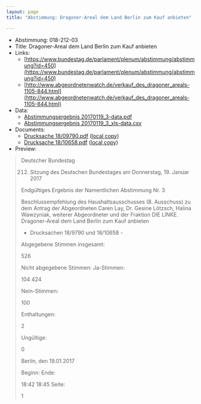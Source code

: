 ```yaml
---
layout: page
title: "Abstimmung: Dragoner-Areal dem Land Berlin zum Kauf anbieten"

---
```


* Abstimmung: 018-212-03
* Title: Dragoner-Areal dem Land Berlin zum Kauf anbieten
* Links: 
    * [https://www.bundestag.de/parlament/plenum/abstimmung/abstimmung?id=450](https://www.bundestag.de/parlament/plenum/abstimmung/abstimmung?id=450)
    * [http://www.abgeordnetenwatch.de/verkauf_des_dragoner_areals-1105-844.html](http://www.abgeordnetenwatch.de/verkauf_des_dragoner_areals-1105-844.html)
* Data: 
    * [Abstimmungsergebnis 20170119_3-data.pdf](/res/abstimmungsliste/20170119_3-data.pdf)
    * [Abstimmungsergebnis 20170119_3_xls-data.csv](/res/abstimmungsliste/analyses/20170119_3_xls-data.csv)
* Documents: 
    * [Drucksache 18/09790.pdf](http://dip21.bundestag.de/dip21/btd/18/097/1809790.pdf) ([local copy](/res/abstimmungsdaten/018-212-03/1809790.pdf))
    * [Drucksache 18/10658.pdf](http://dip21.bundestag.de/dip21/btd/18/106/1810658.pdf) ([local copy](/res/abstimmungsdaten/018-212-03/1810658.pdf))
* Preview: 
> Deutscher Bundestag
> 
> 212. Sitzung des Deutschen Bundestages
> am Donnerstag, 19. Januar 2017
> 
> Endgültiges Ergebnis der Namentlichen Abstimmung Nr. 3
> 
> Beschlussempfehlung des Haushaltsausschusses (8. Ausschuss) zu dem Antrag der
> Abgeordneten Caren Lay, Dr. Gesine Lötzsch, Halina Wawzyniak, weiterer Abgeordneter
> und der Fraktion DIE LINKE.
> Dragoner-Areal dem Land Berlin zum Kauf anbieten
> - Drucksachen 18/9790 und 18/10658 -
> 
> Abgegebene Stimmen insgesamt:
> 
> 526
> 
> Nicht abgegebene Stimmen:
> Ja-Stimmen:
> 
> 104
> 424
> 
> Nein-Stimmen:
> 
> 100
> 
> Enthaltungen:
> 
> 2
> 
> Ungültige:
> 
> 0
> 
> Berlin, den 19.01.2017
> 
> Beginn:
> Ende:
> 
> 18:42
> 18:45
> Seite:
> 
> 1
> 
> 

